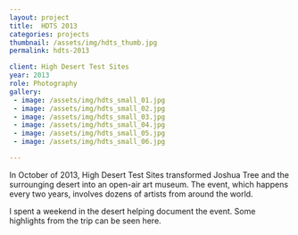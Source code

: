 ```yaml
---
layout: project
title:  HDTS 2013
categories: projects
thumbnail: /assets/img/hdts_thumb.jpg
permalink: hdts-2013

client: High Desert Test Sites
year: 2013
role: Photography
gallery:
 - image: /assets/img/hdts_small_01.jpg
 - image: /assets/img/hdts_small_02.jpg
 - image: /assets/img/hdts_small_03.jpg
 - image: /assets/img/hdts_small_04.jpg
 - image: /assets/img/hdts_small_05.jpg
 - image: /assets/img/hdts_small_06.jpg

---
```


In October of 2013, High Desert Test Sites transformed Joshua Tree and the surrounging desert into an open-air art museum. The event, which happens every two years, involves dozens of artists from around the world. 

I spent a weekend in the desert helping document the event. Some highlights from the trip can be seen here.